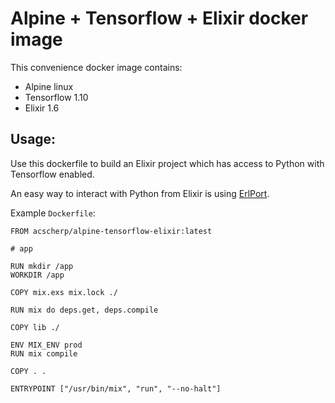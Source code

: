 # Alpine + Tensorflow + Elixir docker image

This convenience docker image contains:

- Alpine linux
- Tensorflow 1.10
- Elixir 1.6

## Usage:

Use this dockerfile to build an Elixir project which has access to Python with Tensorflow enabled.

An easy way to interact with Python from Elixir is using [ErlPort](http://erlport.org/).

Example `Dockerfile`:


```
FROM acscherp/alpine-tensorflow-elixir:latest

# app

RUN mkdir /app
WORKDIR /app

COPY mix.exs mix.lock ./

RUN mix do deps.get, deps.compile

COPY lib ./

ENV MIX_ENV prod
RUN mix compile

COPY . .

ENTRYPOINT ["/usr/bin/mix", "run", "--no-halt"]
```
